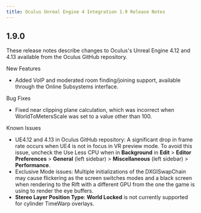 ```yaml
---
title: Oculus Unreal Engine 4 Integration 1.9 Release Notes
---
```




## 1.9.0

These release notes describe changes to Oculus's Unreal Engine 4.12 and 4.13 available from the Oculus GitHub repository.

New Features

* Added VoIP and moderated room finding/joining support, available through the Online Subsystems interface. 


Bug Fixes

* Fixed near clipping plane calculation, which was incorrect when WorldToMetersScale was set to a value other than 100.


Known Issues

* UE4.12 and 4.13 in Oculus GitHub repository: A significant drop in frame rate occurs when UE4 is not in focus in VR preview mode. To avoid this issue, uncheck the Use Less CPU when in **Background** in **Edit** &gt; **Editor Preferences** &gt; **General** (left sidebar) &gt; **Miscellaneous** (left sidebar) &gt; **Performance**.
* Exclusive Mode issues: Multiple initializations of the DXGISwapChain may cause flickering as the screen switches modes and a black screen when rendering to the Rift with a different GPU from the one the game is using to render the eye buffers.
* **Stereo Layer Position Type**: **World Locked** is not currently supported for cylinder TimeWarp overlays. 

